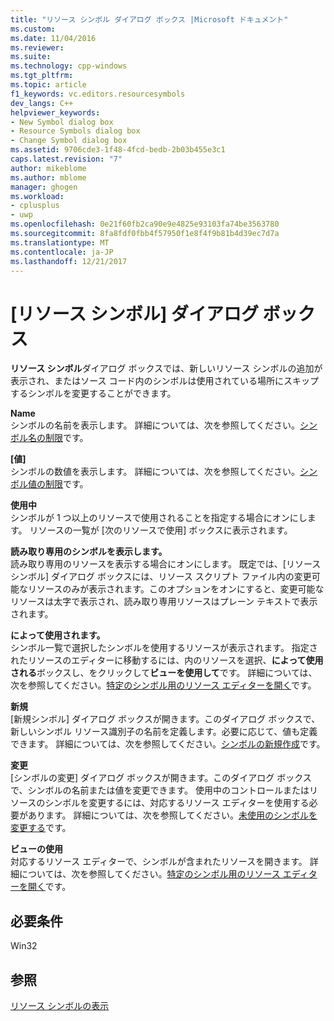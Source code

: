 ```yaml
---
title: "リソース シンボル ダイアログ ボックス |Microsoft ドキュメント"
ms.custom: 
ms.date: 11/04/2016
ms.reviewer: 
ms.suite: 
ms.technology: cpp-windows
ms.tgt_pltfrm: 
ms.topic: article
f1_keywords: vc.editors.resourcesymbols
dev_langs: C++
helpviewer_keywords:
- New Symbol dialog box
- Resource Symbols dialog box
- Change Symbol dialog box
ms.assetid: 9706cde3-1f48-4fcd-bedb-2b03b455e3c1
caps.latest.revision: "7"
author: mikeblome
ms.author: mblome
manager: ghogen
ms.workload:
- cplusplus
- uwp
ms.openlocfilehash: 0e21f60fb2ca90e9e4825e93103fa74be3563780
ms.sourcegitcommit: 8fa8fdf0fbb4f57950f1e8f4f9b81b4d39ec7d7a
ms.translationtype: MT
ms.contentlocale: ja-JP
ms.lasthandoff: 12/21/2017
---
```

# <a name="resource-symbols-dialog-box"></a>[リソース シンボル] ダイアログ ボックス
**リソース シンボル**ダイアログ ボックスでは、新しいリソース シンボルの追加が表示され、またはソース コード内のシンボルは使用されている場所にスキップするシンボルを変更することができます。  
  
 **Name**  
 シンボルの名前を表示します。 詳細については、次を参照してください。[シンボル名の制限](../windows/symbol-name-restrictions.md)です。  
  
 **[値]**  
 シンボルの数値を表示します。 詳細については、次を参照してください。[シンボル値の制限](../windows/symbol-value-restrictions.md)です。  
  
 **使用中**  
 シンボルが 1 つ以上のリソースで使用されることを指定する場合にオンにします。 リソースの一覧が [次のリソースで使用] ボックスに表示されます。  
  
 **読み取り専用のシンボルを表示します。**  
 読み取り専用のリソースを表示する場合にオンにします。 既定では、[リソース シンボル] ダイアログ ボックスには、リソース スクリプト ファイル内の変更可能なリソースのみが表示されます。このオプションをオンにすると、変更可能なリソースは太字で表示され、読み取り専用リソースはプレーン テキストで表示されます。  
  
 **によって使用されます。**  
 シンボル一覧で選択したシンボルを使用するリソースが表示されます。 指定されたリソースのエディターに移動するには、内のリソースを選択、**によって使用される**ボックスし、をクリックして**ビューを使用して**です。 詳細については、次を参照してください。[特定のシンボル用のリソース エディターを開く](../windows/opening-the-resource-editor-for-a-given-symbol.md)です。  
  
 **新規**  
 [新規シンボル] ダイアログ ボックスが開きます。このダイアログ ボックスで、新しいシンボル リソース識別子の名前を定義します。必要に応じて、値も定義できます。 詳細については、次を参照してください。[シンボルの新規作成](../windows/creating-new-symbols.md)です。  
  
 **変更**  
 [シンボルの変更] ダイアログ ボックスが開きます。このダイアログ ボックスで、シンボルの名前または値を変更できます。 使用中のコントロールまたはリソースのシンボルを変更するには、対応するリソース エディターを使用する必要があります。 詳細については、次を参照してください。[未使用のシンボルを変更する](../windows/changing-unassigned-symbols.md)です。  
  
 **ビューの使用**  
 対応するリソース エディターで、シンボルが含まれたリソースを開きます。 詳細については、次を参照してください。[特定のシンボル用のリソース エディターを開く](../windows/opening-the-resource-editor-for-a-given-symbol.md)です。  
  

  
## <a name="requirements"></a>必要条件  
 Win32  
  
## <a name="see-also"></a>参照  
 [リソース シンボルの表示](../windows/viewing-resource-symbols.md)